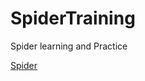 # SpiderTraining
Spider learning and Practice

[Spider](https://m.qpic.cn/psb?/V14BLyqR3DKLPG/2KqzjJYysWl9GpYU.FoJBzuwd6SRetcbgSTbyYP9mkc!/b/dEEBAAAAAAAA&bo=nwSAAgAAAAARByk!&rf=viewer_4)
